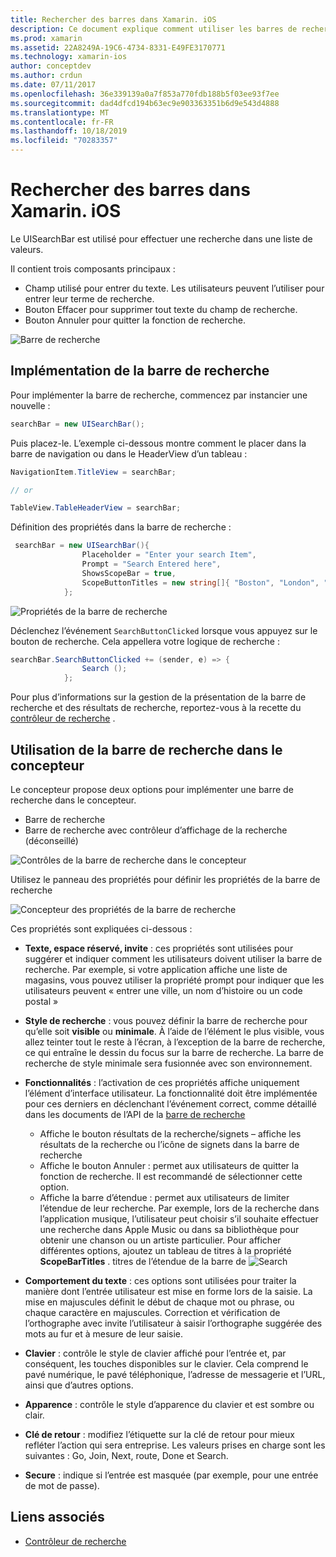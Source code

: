 ```yaml
---
title: Rechercher des barres dans Xamarin. iOS
description: Ce document explique comment utiliser les barres de recherche dans Xamarin. iOS. Il explique comment créer des barres de recherche par programmation et dans une table de montage séquentiel.
ms.prod: xamarin
ms.assetid: 22A8249A-19C6-4734-8331-E49FE3170771
ms.technology: xamarin-ios
author: conceptdev
ms.author: crdun
ms.date: 07/11/2017
ms.openlocfilehash: 36e339139a0a7f853a770fdb188b5f03ee93f7ee
ms.sourcegitcommit: dad4dfcd194b63ec9e903363351b6d9e543d4888
ms.translationtype: MT
ms.contentlocale: fr-FR
ms.lasthandoff: 10/18/2019
ms.locfileid: "70283357"
---
```

# <a name="search-bars-in-xamarinios"></a>Rechercher des barres dans Xamarin. iOS

Le UISearchBar est utilisé pour effectuer une recherche dans une liste de valeurs.

Il contient trois composants principaux :

- Champ utilisé pour entrer du texte. Les utilisateurs peuvent l’utiliser pour entrer leur terme de recherche.
- Bouton Effacer pour supprimer tout texte du champ de recherche.
- Bouton Annuler pour quitter la fonction de recherche.

![Barre de recherche](searchbar-images/image1.png)

## <a name="implementing-the-search-bar"></a>Implémentation de la barre de recherche

Pour implémenter la barre de recherche, commencez par instancier une nouvelle :

```csharp
searchBar = new UISearchBar();
```

Puis placez-le. L’exemple ci-dessous montre comment le placer dans la barre de navigation ou dans le HeaderView d’un tableau :

```csharp
NavigationItem.TitleView = searchBar;

// or

TableView.TableHeaderView = searchBar;
```

Définition des propriétés dans la barre de recherche :

```csharp
 searchBar = new UISearchBar(){
                Placeholder = "Enter your search Item",
                Prompt = "Search Entered here",
                ShowsScopeBar = true,
                ScopeButtonTitles = new string[]{ "Boston", "London", "SF" },
            };
```

![Propriétés de la barre de recherche](searchbar-images/image6.png)

Déclenchez l’événement `SearchButtonClicked` lorsque vous appuyez sur le bouton de recherche. Cela appellera votre logique de recherche :

```csharp
searchBar.SearchButtonClicked += (sender, e) => {
                Search ();
            };
```

Pour plus d’informations sur la gestion de la présentation de la barre de recherche et des résultats de recherche, reportez-vous à la recette du [contrôleur de recherche](https://github.com/xamarin/recipes/tree/master/Recipes/ios/content_controls/search-controller) .

## <a name="using-the-search-bar-in-the-designer"></a>Utilisation de la barre de recherche dans le concepteur

Le concepteur propose deux options pour implémenter une barre de recherche dans le concepteur.

- Barre de recherche
- Barre de recherche avec contrôleur d’affichage de la recherche (déconseillé)

![Contrôles de la barre de recherche dans le concepteur](searchbar-images/image2.png)

Utilisez le panneau des propriétés pour définir les propriétés de la barre de recherche

![Concepteur des propriétés de la barre de recherche](searchbar-images/image3.png)

Ces propriétés sont expliquées ci-dessous :

- **Texte, espace réservé, invite** : ces propriétés sont utilisées pour suggérer et indiquer comment les utilisateurs doivent utiliser la barre de recherche. Par exemple, si votre application affiche une liste de magasins, vous pouvez utiliser la propriété prompt pour indiquer que les utilisateurs peuvent « entrer une ville, un nom d’histoire ou un code postal »
- **Style de recherche** : vous pouvez définir la barre de recherche pour qu’elle soit **visible** ou **minimale**. À l’aide de l’élément le plus visible, vous allez teinter tout le reste à l’écran, à l’exception de la barre de recherche, ce qui entraîne le dessin du focus sur la barre de recherche. La barre de recherche de style minimale sera fusionnée avec son environnement.
- **Fonctionnalités** : l’activation de ces propriétés affiche uniquement l’élément d’interface utilisateur. La fonctionnalité doit être implémentée pour ces derniers en déclenchant l’événement correct, comme détaillé dans les documents de l’API de la [barre de recherche](xref:UIKit.UISearchBar)
  - Affiche le bouton résultats de la recherche/signets – affiche les résultats de la recherche ou l’icône de signets dans la barre de recherche
  - Affiche le bouton Annuler : permet aux utilisateurs de quitter la fonction de recherche. Il est recommandé de sélectionner cette option.
  - Affiche la barre d’étendue : permet aux utilisateurs de limiter l’étendue de leur recherche. Par exemple, lors de la recherche dans l’application musique, l’utilisateur peut choisir s’il souhaite effectuer une recherche dans Apple Music ou dans sa bibliothèque pour obtenir une chanson ou un artiste particulier. Pour afficher différentes options, ajoutez un tableau de titres à la propriété **ScopeBarTitles** .
  titres de l’étendue de la barre de ![Search ](searchbar-images/image4.png)

- **Comportement du texte** : ces options sont utilisées pour traiter la manière dont l’entrée utilisateur est mise en forme lors de la saisie. La mise en majuscules définit le début de chaque mot ou phrase, ou chaque caractère en majuscules. Correction et vérification de l’orthographe avec invite l’utilisateur à saisir l’orthographe suggérée des mots au fur et à mesure de leur saisie.
- **Clavier** : contrôle le style de clavier affiché pour l’entrée et, par conséquent, les touches disponibles sur le clavier. Cela comprend le pavé numérique, le pavé téléphonique, l’adresse de messagerie et l’URL, ainsi que d’autres options.
- **Apparence** : contrôle le style d’apparence du clavier et est sombre ou clair.
- **Clé de retour** : modifiez l’étiquette sur la clé de retour pour mieux refléter l’action qui sera entreprise. Les valeurs prises en charge sont les suivantes : Go, Join, Next, route, Done et Search.
- **Secure** : indique si l’entrée est masquée (par exemple, pour une entrée de mot de passe).

## <a name="related-links"></a>Liens associés

- [Contrôleur de recherche](https://github.com/xamarin/recipes/tree/master/Recipes/ios/content_controls/search-controller)
